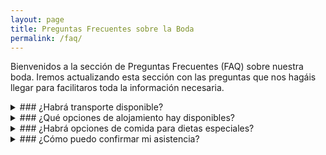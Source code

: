 ```yaml
---
layout: page
title: Preguntas Frecuentes sobre la Boda
permalink: /faq/
---
```


Bienvenidos a la sección de Preguntas Frecuentes (FAQ) sobre nuestra boda. Iremos actualizando esta sección con las preguntas que nos hagáis llegar para facilitaros toda la información necesaria.


<details>
<summary>### ¿Habrá transporte disponible?</summary>

Estamos considerando opciones para facilitar el transporte a y desde el lugar de la boda. Más información estará disponible a medida que se acerque la fecha.

</details>

<details>
<summary>### ¿Qué opciones de alojamiento hay disponibles?</summary>

Proporcionaremos una lista de recomendaciones de alojamiento en la zona para aquellos que viajen desde fuera.

</details>

<details>
<summary>### ¿Habrá opciones de comida para dietas especiales?</summary>

Sí, habrá opciones para dietas especiales. Por favor, asegúrate de indicar cualquier requerimiento alimenticio cuando confirmes tu asistencia en el [formulario de registro](/boda-paula-eduardo/registro/).

</details>

<details>
<summary>### ¿Cómo puedo confirmar mi asistencia?</summary>

Por favor, completa el [formulario de registro](/boda-paula-eduardo/registro/) para confirmar tu asistencia. Si tienes alguna pregunta o necesitas ayuda con tu registro, no dudes en contactarnos.

</details>
